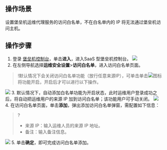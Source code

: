 ## 操作场景
设置堡垒机运维代理服务的访问白名单，不在白名单内的 IP 将无法通过堡垒机访问主机。

## 操作步骤
1. 登录 [堡垒机控制台](https://console.cloud.tencent.com/dsgc/bh)，单击**进入**，进入SaaS 型堡垒机控制台。
![](https://main.qcloudimg.com/raw/c4d6945d8c76ed1ae7bb8821fde8b41d.png)
2. 在左侧导航选择**运维安全设置**>**访问白名单**，进入访问白名单页面。
>!默认情况下会关闭访问白名单功能（放行任意来源IP），可单击单击![](https://main.qcloudimg.com/raw/be63a18ca6d078cd8f69d654da7d2e99.png)图标将功能开启，开启后才可以进行以下操作。
>
![](https://main.qcloudimg.com/raw/e3f00efc237a488ee49d9a1a157b383d.png)
3. 默认情况下，自动添加白名单功能为开启状态，此时运维用户登录成功之后，将自动把运维用户的来源 IP 加到访问白名单；该功能用户可手动关闭。
![](https://main.qcloudimg.com/raw/0d2ed103c2f344a9c2612ff7e17fe4ba.png)
4. 在访问白名单页面，单击**添加**，弹出添加访问白名单弹窗，需配置如下信息：
>?
>- 来源 IP：输入运维人员的来源 IP 地址。
>- 备注：输入备注信息。
>
![](https://main.qcloudimg.com/raw/09492243b3426d4a5a63b8303f6f2ec4.png)
5. 单击**确定**，即可完成访问白名单添加。


